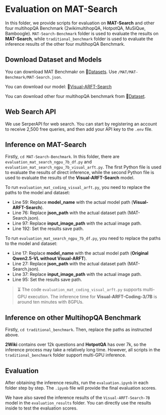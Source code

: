 # Evaluation on MAT-Search
In this folder, we provide scripts for evaluation on **MAT-Search** and other four multihopQA Benchmark (2wikimultihopQA, HotpotQA, MuSiQue, Bamboogle).
``MAT-Search-Benchmark`` folder is used to evaluate the results on **MAT-Search**, while `traditional_benchmark` folder is used to evaluate the inference results of the other four multihopQA Benchmark.

## Download Dataset and Models
You can download MAT Benchmakr on 🤗<a href="https://huggingface.co/datasets/laolao77/MAT">Datasets</a>. Use `/MAT/MAT-Benchmark/MAT-Search.json`.

You can download our model: 🤗<a href="https://huggingface.co/laolao77/Visual-ARFT-Search">Visual-ARFT-Search</a></h3>

You can download other four multihopQA benchmark from 🤗<a href="https://huggingface.co/datasets/RUC-NLPIR/FlashRAG_datasets">Dataset</a></h3>.

## Web Search API
We use SerperAPI for web search. You can start by registering an account to receive 2,500 free queries, and then add your API key to the `.env` file.

## Inference on MAT-Search

Firstly, `cd MAT-Search-Benchmark`. In this folder, there are `evaluation_mat_search_ngpu_7b_df.py` and `evaluation_mat_search_ngpu_7b_visual_arft.py`. The first Python file is used to evaluate the results of direct inference, while the second Python file is used to evaluate the results of the **Visual-ARFT-Search** model.

To run `evaluation_mat_coding_visual_arft.py`, you need to replace the paths to the model and dataset:

-  Line 59: Replace **model_name** with the actual model path (**Visual-ARFT-Search**).
-  Line 76: Replace **json_path** with the actual dataset path (MAT-Search.json).
-  Line 97: Replace **input_image_path** with the actual image path.
-  Line 192: Set the results save path.

To run `evaluation_mat_search_ngpu_7b_df.py`, you need to replace the paths to the model and dataset:

-  Line 17: Replace **model_name** with the actual model path (**Original Qwen2.5-VL without Visual-ARFT**).
-  Line 27: Replace **json_path** with the actual dataset path (MAT-Search.json).
-  Line 37: Replace **input_image_path** with the actual image path.
-  Line 95: Set the results save path.

> ⏳ The code `evaluation_mat_coding_visual_arft.py` supports multi-GPU execution. The inference time for **Visual-ARFT-Coding-3/7B** is around ten minutes with 8GPUs.

## Inference on other MultihopQA Benchmark

Firstly, `cd traditional_benchmark`. Then, replace the paths as instructed above.

**2Wiki** contains over 12k questions and **HotpotQA** has over 7k, so the inference process may take a relatively long time. However, all scripts in the `traditional_benchmark` folder support multi-GPU inference.

## Evaluation
After obtaining the inference results, run the `evaluation.ipynb` in each folder step by step. The `.ipynb` file will provide the final evaluation scores.

We have also saved the inference results of the `Visual-ARFT-Search-7B` model in the `evaluation_results` folder. You can directly use the results inside to test the evaluation scores.







